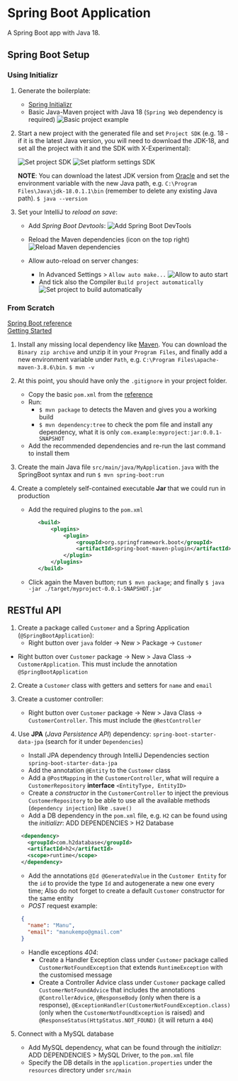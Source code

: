 # Spring Boot Application
A Spring Boot app with Java 18.

## Spring Boot Setup
### Using Initializr
1. Generate the boilerplate:
   - [Spring Initializr](https://start.spring.io/)
   - Basic Java-Maven project with Java 18 (`Spring Web` dependency is required)
   ![Basic project example](assets/spring-boot-example.png)


2. Start a new project with the generated file and set `Project SDK` (e.g. 18 - if it is the latest Java version, 
you will need to download the JDK-18, and set all the project with it and the SDK with X-Experimental):

   ![Set project SDK](assets/set-project-sdk-001.png)
   ![Set platform settings SDK](assets/set-project-sdk-002.png)

    **NOTE**: You can download the latest JDK version from [Oracle](https://www.oracle.com/java/technologies/downloads/#jdk18-windows)
    and set the environment variable with the new Java path, e.g. `C:\Program Files\Java\jdk-18.0.1.1\bin` (remember to 
    delete any existing Java path). `$ java --version`

3. Set your IntelliJ to _reload on save_:

   - Add _Spring Boot Devtools_:
   ![Add Spring Boot DevTools](assets/spring-boot-devtools.png)
   
   - Reload the Maven dependencies (icon on the top right)
   ![Reload Maven dependencies](assets/reload-maven-dependencies.png)
   
   - Allow auto-reload on server changes:
     - In Advanced Settings > `Allow auto make...`
     ![Allow to auto start](assets/auto-reload-setting001.png)
     - And tick also the Compiler `Build project automatically`
     ![Set project to build automatically](assets/auto-reload-setting002.png)

### From Scratch
[Spring Boot reference](https://docs.spring.io/spring-boot/docs/current/reference/html/) \
[Getting Started](https://docs.spring.io/spring-boot/docs/current/reference/html/getting-started.html#getting-started)

1. Install any missing local dependency like [Maven](https://maven.apache.org/download.cgi). You can download the 
`Binary zip archive` and unzip it in your `Program Files`, and finally add a new environment variable under `Path`, 
e.g. `C:\Program Files\apache-maven-3.8.6\bin`. `$ mvn -v`

2. At this point, you should have only the `.gitignore` in your project folder. 
   - Copy the basic `pom.xml` from the [reference](https://docs.spring.io/spring-boot/docs/current/reference/html/getting-started.html#getting-started.first-application.pom)
   - Run: 
     - `$ mvn package` to detects the Maven and gives you a working build 
     - `$ mvn dependency:tree` to check the pom file and install any dependency, what it is only `com.example:myproject:jar:0.0.1-SNAPSHOT`
   - Add the recommended dependencies and re-run the last command to install them

3. Create the main Java file `src/main/java/MyApplication.java` with the SpringBoot syntax and run `$ mvn spring-boot:run`

4. Create a completely self-contained executable **Jar** that we could run in production
   - Add the required plugins to the `pom.xml`
       ```xml
          <build>
              <plugins>
                  <plugin>
                      <groupId>org.springframework.boot</groupId>
                      <artifactId>spring-boot-maven-plugin</artifactId>
                  </plugin>
              </plugins>
          </build>
       ```
   - Click again the Maven button; run `$ mvn package`; and finally `$ java -jar ./target/myproject-0.0.1-SNAPSHOT.jar`

## RESTful API
1. Create a package called `Customer` and a Spring Application (`@SpringBootApplication`): 
   - Right button over `java` folder -> New > Package -> `Customer`
- Right button over `Customer` package ->  New > Java Class -> `CustomerApplication`. This must include the annotation 
`@SpringBootApplication`

2. Create a `Customer` class with getters and setters for `name` and `email`

3. Create a customer controller:
   - Right button over `Customer` package ->  New > Java Class -> `CustomerController`. This must include the `@RestController`

4. Use **JPA** (_Java Persistence API_) dependency: `spring-boot-starter-data-jpa` (search for it under `Dependencies`)
    - Install JPA dependency through IntelliJ Dependencies section `spring-boot-starter-data-jpa`
    - Add the annotation `@Entity` to the `Customer` class
    - Add a `@PostMapping` in the `CustomerController`, what will require a `CustomerRepository` **interface** `<EntityType, EntityID>`
    - Create a _constructor_ in the `CustomerController` to inject the previous `CustomerRepository` to be able to use 
    all the available methods (`dependency injection`) like `.save()`
    - Add a DB dependency in the `pom.xml` file, e.g. `H2` can be found using the _initializr_: ADD DEPENDENCIES > H2 Database
   ```xml
    <dependency>
      <groupId>com.h2database</groupId>
      <artifactId>h2</artifactId>
      <scope>runtime</scope>
    </dependency> 
   ```
   - Add the annotations `@Id @GeneratedValue` in the `Customer Entity` for the `id` to provide the type `Id` and autogenerate 
   a new one every time; Also do not forget to create a default `Customer` constructor for the same entity
   - _POST_ request example:
   ```json
    {
      "name": "Manu",
      "email": "manukempo@gmail.com"
    }
    ```
   - Handle exceptions _404_:
     - Create a Handler Exception class under `Customer` package called `CustomerNotFoundException` that extends `RuntimeException` 
     with the customised message
     - Create a Controller Advice class under `Customer` package called `CustomerNotFoundAdvice` that includes the annotations
     `@ControllerAdvice`, `@ResponseBody` (only when there is a response), `@ExceptionHandler(CustomerNotFoundException.class)`
     (only when the `CustomerNotFoundException` is raised) and `@ResponseStatus(HttpStatus.NOT_FOUND)` (it will return a `404`)

5. Connect with a MySQL database
    - Add MySQL dependency, what can be found through the _initializr_: ADD DEPENDENCIES > MySQL Driver, to the `pom.xml` file
    - Specify the DB details in the `application.properties` under the `resources` directory under `src/main`